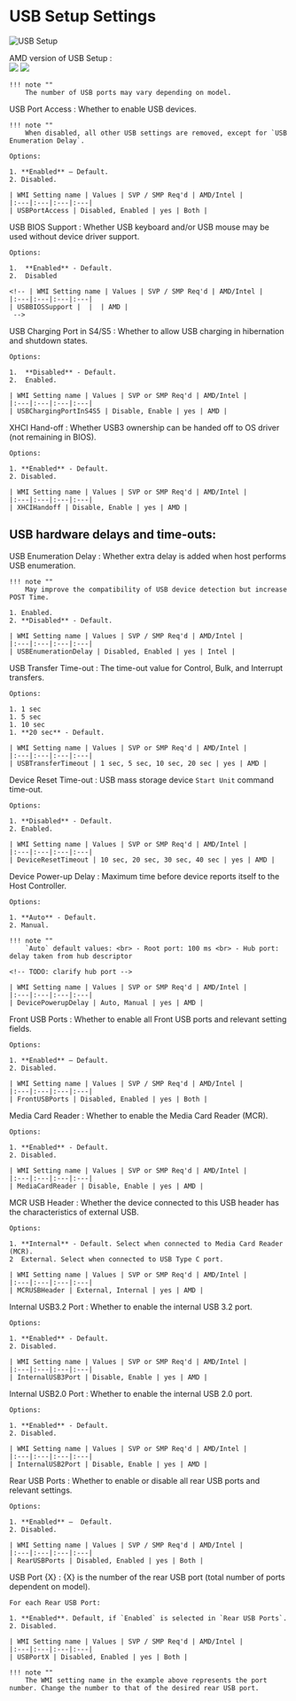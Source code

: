 # USB Setup Settings #

![USB Setup](https://cdrt.github.io/mk_docs/ref/bios/settings/thinkstation/img/ts_usbsetup.PNG)

AMD version of USB Setup
:	
![](https://cdrt.github.io/mk_docs/ref/bios/settings/thinkstation/img/ts_amd_usbsetup1.PNG)
![](https://cdrt.github.io/mk_docs/ref/bios/settings/thinkstation/img/ts_amd_usbsetup2.PNG)


	!!! note ""
		The number of USB ports may vary depending on model.

USB Port Access
:	Whether to enable USB devices.

	!!! note ""
		When disabled, all other USB settings are removed, except for `USB Enumeration Delay`.

	Options:

	1. **Enabled** – Default.
	2. Disabled.

	| WMI Setting name | Values | SVP / SMP Req'd | AMD/Intel |
	|:---|:---|:---|:---|
	| USBPortAccess | Disabled, Enabled | yes | Both |



USB BIOS Support
:	Whether USB keyboard and/or USB mouse may be used without device driver support.

	Options:

	1.  **Enabled** - Default.
	2.  Disabled

	<!-- | WMI Setting name | Values | SVP / SMP Req'd | AMD/Intel |
	|:---|:---|:---|:---|
	| USBBIOSSupport |  |  | AMD |
	 -->



USB Charging Port in S4/S5
:	Whether to allow USB charging in hibernation and shutdown states.

	Options:

	1.  **Disabled** - Default.
	2.  Enabled.

	| WMI Setting name | Values | SVP or SMP Req'd | AMD/Intel |
	|:---|:---|:---|:---|
	| USBChargingPortInS4S5 | Disable, Enable | yes | AMD |



XHCI Hand-off
:	Whether USB3 ownership can be handed off to OS driver (not remaining in BIOS).

	Options:

	1. **Enabled** - Default.
	2. Disabled.

	| WMI Setting name | Values | SVP or SMP Req'd | AMD/Intel |
	|:---|:---|:---|:---|
	| XHCIHandoff | Disable, Enable | yes | AMD |



## USB hardware delays and time-outs: ##

USB Enumeration Delay
:	Whether extra delay is added when host performs USB enumeration.

	!!! note ""
		May improve the compatibility of USB device detection but increase POST Time.

	1. Enabled.
	2. **Disabled** - Default.

	| WMI Setting name | Values | SVP / SMP Req'd | AMD/Intel |
	|:---|:---|:---|:---|
	| USBEnumerationDelay | Disabled, Enabled | yes | Intel |



USB Transfer Time-out
:	The time-out value for Control, Bulk, and Interrupt transfers.

	Options:

	1. 1 sec
	1. 5 sec
	1. 10 sec
	1. **20 sec** - Default.

	| WMI Setting name | Values | SVP or SMP Req'd | AMD/Intel |
	|:---|:---|:---|:---|
	| USBTransferTimeout | 1 sec, 5 sec, 10 sec, 20 sec | yes | AMD |


Device Reset Time-out
:	USB mass storage device `Start Unit` command time-out.

	Options:

	1. **Disabled** - Default.
	2. Enabled.

	| WMI Setting name | Values | SVP or SMP Req'd | AMD/Intel |
	|:---|:---|:---|:---|
	| DeviceResetTimeout | 10 sec, 20 sec, 30 sec, 40 sec | yes | AMD |



Device Power-up Delay
:	Maximum time before device reports itself to the Host Controller. 

	Options:

	1. **Auto** - Default.
	2. Manual.

	!!! note ""
		`Auto` default values: <br> - Root port: 100 ms <br> - Hub port: delay taken from hub descriptor

	<!-- TODO: clarify hub port -->

	| WMI Setting name | Values | SVP or SMP Req'd | AMD/Intel |
	|:---|:---|:---|:---|
	| DevicePowerupDelay | Auto, Manual | yes | AMD |



Front USB Ports
:	Whether to enable all Front USB ports and relevant setting fields.

	Options:

	1. **Enabled** – Default.
	2. Disabled.

	| WMI Setting name | Values | SVP / SMP Req'd | AMD/Intel |
	|:---|:---|:---|:---|
	| FrontUSBPorts | Disabled, Enabled | yes | Both |


Media Card Reader
:	Whether to enable the Media Card Reader (MCR).

	Options:

	1. **Enabled** - Default.
	2. Disabled.

	| WMI Setting name | Values | SVP or SMP Req'd | AMD/Intel |
	|:---|:---|:---|:---|
	| MediaCardReader | Disable, Enable | yes | AMD |



MCR USB Header
:	Whether the device connected to this USB header has the characteristics of external USB.

	Options:

	1. **Internal** - Default. Select when connected to Media Card Reader (MCR).
	2  External. Select when connected to USB Type C port.

	| WMI Setting name | Values | SVP or SMP Req'd | AMD/Intel |
	|:---|:---|:---|:---|
	| MCRUSBHeader | External, Internal | yes | AMD |



Internal USB3.2 Port
:	Whether to enable the internal USB 3.2 port.

	Options:

	1. **Enabled** - Default.
	2. Disabled.

	| WMI Setting name | Values | SVP or SMP Req'd | AMD/Intel |
	|:---|:---|:---|:---|
	| InternalUSB3Port | Disable, Enable | yes | AMD |



Internal USB2.0 Port
:	Whether to enable the internal USB 2.0 port.

	Options:

	1. **Enabled** - Default.
	2. Disabled.

	| WMI Setting name | Values | SVP or SMP Req'd | AMD/Intel |
	|:---|:---|:---|:---|
	| InternalUSB2Port | Disable, Enable | yes | AMD |



Rear USB Ports
:	Whether to enable or disable all rear USB ports and relevant settings. 

	Options:

	1. **Enabled** –  Default.
	2. Disabled.

	| WMI Setting name | Values | SVP / SMP Req'd | AMD/Intel |
	|:---|:---|:---|:---|
	| RearUSBPorts | Disabled, Enabled | yes | Both |


USB Port {X}
:	{X} is the number of the rear USB port (total number of ports dependent on model).

	For each Rear USB Port:

	1. **Enabled**. Default, if `Enabled` is selected in `Rear USB Ports`. 
	2. Disabled.

	| WMI Setting name | Values | SVP / SMP Req'd | AMD/Intel |
	|:---|:---|:---|:---|
	| USBPortX | Disabled, Enabled | yes | Both |

	!!! note ""
		The WMI setting name in the example above represents the port number. Change the number to that of the desired rear USB port.


